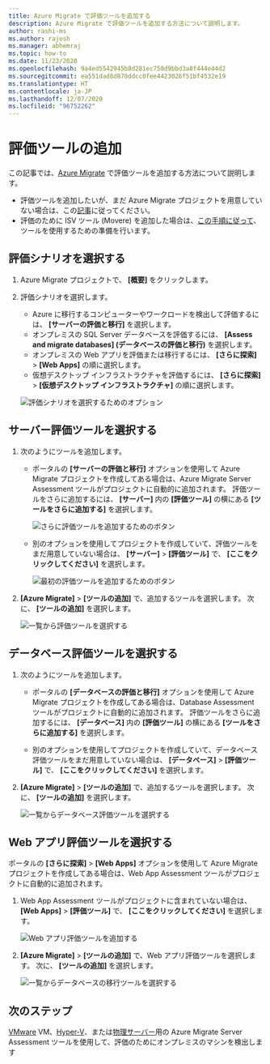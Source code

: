 ```yaml
---
title: Azure Migrate で評価ツールを追加する
description: Azure Migrate で評価ツールを追加する方法について説明します。
author: rashi-ms
ms.author: rajosh
ms.manager: abhemraj
ms.topic: how-to
ms.date: 11/23/2020
ms.openlocfilehash: 9a4ed5542945b8d281ec750d9bbd3a8f444e44d2
ms.sourcegitcommit: ea551dad8d870ddcc0fee4423026f51bf4532e19
ms.translationtype: HT
ms.contentlocale: ja-JP
ms.lasthandoff: 12/07/2020
ms.locfileid: "96752262"
---
```

# <a name="add-assessment-tools"></a>評価ツールの追加

この記事では、[Azure Migrate](./migrate-services-overview.md) で評価ツールを追加する方法について説明します。 

- 評価ツールを追加したいが、まだ Azure Migrate プロジェクトを用意していない場合は、この[記事](create-manage-projects.md)に従ってください。
- 評価のために ISV ツール (Movere) を追加した場合は、[この手順に従って](prepare-isv-movere.md)、ツールを使用するための準備を行います。

## <a name="select-an-assessment-scenario"></a>評価シナリオを選択する

1. Azure Migrate プロジェクトで、 **[概要]** をクリックします。
2. 評価シナリオを選択します。

    - Azure に移行するコンピューターやワークロードを検出して評価するには、 **[サーバーの評価と移行]** を選択します。
    - オンプレミスの SQL Server データベースを評価するには、 **[Assess and migrate databases] (データベースの評価と移行)** を選択します。
    - オンプレミスの Web アプリを評価または移行するには、 **[さらに探索]**  >  **[Web Apps]** の順に選択します。
    - 仮想デスクトップ インフラストラクチャを評価するには、 **[さらに探索]**  >  **[仮想デスクトップ インフラストラクチャ]** の順に選択します。

    ![評価シナリオを選択するためのオプション](./media/how-to-assess/assess-scenario.png)

## <a name="select-a-server-assessment-tool"></a>サーバー評価ツールを選択する 


1. 次のようにツールを追加します。

    - ポータルの **[サーバーの評価と移行]** オプションを使用して Azure Migrate プロジェクトを作成してある場合は、Azure Migrate Server Assessment ツールがプロジェクトに自動的に追加されます。 評価ツールをさらに追加するには、 **[サーバー]** 内の **[評価ツール]** の横にある **[ツールをさらに追加する]** を選択します。
    
         ![さらに評価ツールを追加するためのボタン](./media/how-to-assess/add-assessment-tool.png)

    - 別のオプションを使用してプロジェクトを作成していて、評価ツールをまだ用意していない場合は、 **[サーバー]**  >  **[評価ツール]** で、 **[ここをクリックしてください]** を選択します。

        ![最初の評価ツールを追加するためのボタン](./media/how-to-assess/no-assessment-tool.png)

2. **[Azure Migrate]**  >  **[ツールの追加]** で、追加するツールを選択します。 次に、 **[ツールの追加]** を選択します。

    ![一覧から評価ツールを選択する](./media/how-to-assess/select-assessment-tool.png)



## <a name="select-a-database-assessment-tool"></a>データベース評価ツールを選択する

1. 次のようにツールを追加します。

    - ポータルの **[データベースの評価と移行]** オプションを使用して Azure Migrate プロジェクトを作成してある場合は、Database Assessment ツールがプロジェクトに自動的に追加されます。 評価ツールをさらに追加するには、 **[データベース]** 内の **[評価ツール]** の横にある **[ツールをさらに追加する]** を選択します。

    - 別のオプションを使用してプロジェクトを作成していて、データベース評価ツールをまだ用意していない場合は、 **[データベース]**  >  **[評価ツール]** で、 **[ここをクリックしてください]** を選択します。

2. **[Azure Migrate]**  >  **[ツールの追加]** で、追加するツールを選択します。 次に、 **[ツールの追加]** を選択します。

    ![一覧からデータベース評価ツールを選択する](./media/how-to-assess/select-database-assessment-tool.png)


## <a name="select-a-web-app-assessment-tool"></a>Web アプリ評価ツールを選択する

ポータルの **[さらに探索]**  >  **[Web Apps]** オプションを使用して Azure Migrate プロジェクトを作成してある場合は、Web App Assessment ツールがプロジェクトに自動的に追加されます。 


1. Web App Assessment ツールがプロジェクトに含まれていない場合は、 **[Web Apps]**  >  **[評価ツール]** で、 **[ここをクリックしてください]** を選択します。
    
    ![Web アプリ評価ツールを追加する](./media/how-to-assess/no-web-app-assessment-tool.png)


2. **[Azure Migrate]**  >  **[ツールの追加]** で、Web アプリ評価ツールを選択します。 次に、 **[ツールの追加]** を選択します。

    ![一覧からデータベースの移行ツールを選択する](./media/how-to-assess/select-web-app-assessment-tool.png)

 


## <a name="next-steps"></a>次のステップ

[VMware](./tutorial-discover-vmware.md) VM、[Hyper-V](./tutorial-discover-hyper-v.md)、または[物理サーバー](./tutorial-discover-physical.md)用の Azure Migrate Server Assessment ツールを使用して、評価のためにオンプレミスのマシンを検出します